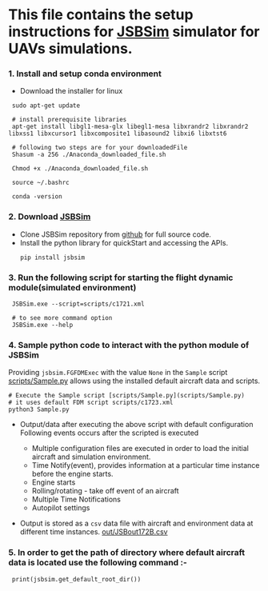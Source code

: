 # This file contains the setup instructions for [JSBSim](https://jsbsim.sourceforge.net/index.html) simulator for UAVs simulations.

### 1. **Install and setup conda environment**

* Download the installer for linux
 ```
  sudo apt-get update

  # install prerequisite libraries
  apt-get install libgl1-mesa-glx libegl1-mesa libxrandr2 libxrandr2 libxss1 libxcursor1 libxcomposite1 libasound2 libxi6 libxtst6

  # following two steps are for your downloadedFile
  Shasum -a 256 ./Anaconda_downloaded_file.sh

  Chmod +x ./Anaconda_downloaded_file.sh

  source ~/.bashrc 

  conda -version
  ```

### 2. Download [JSBSim](https://jsbsim.sourceforge.net/index.html)

* Clone JSBSim repository from [github](https://github.com/JSBSim-Team/jsbsim) for full source code.
* Install the python library for quickStart and accessing the APIs.
  ```
  pip install jsbsim
  ```

### 3. Run the following script for starting the flight dynamic module(simulated environment)

```
 JSBSim.exe --script=scripts/c1721.xml

 # to see more command option
 JSBSim.exe --help
```

### 4. Sample python code to interact with the python module of JSBSim

Providing ``jsbsim.FGFDMExec`` with the value ``None`` in the ``Sample`` script [scripts/Sample.py](scripts/Sample.py) allows using the installed default aircraft data and scripts.

  ```
  # Execute the Sample script [scripts/Sample.py](scripts/Sample.py)
  # it uses default FDM script scripts/c1723.xml
  python3 Sample.py
  ```
* Output/data after executing the above script with default configuration
  Following events occurs after the scripted is executed

  - Multiple configuration files are executed in order to load the initial aircraft and simulation environment.
  - Time Notify(event), provides information at a particular time instance before the engine starts.
  - Engine starts
  - Rolling/rotating - take off event of an aircraft
  - Multiple Time Notifications
  - Autopilot settings
* Output is stored as a ``csv`` data file with aircraft and environment data at different time instances.
  [out/JSBout172B.csv](scripts/Sample.py)

### 5. In order to get the path of directory where default aircraft data is located use the following command :-

```
 print(jsbsim.get_default_root_dir())
```
